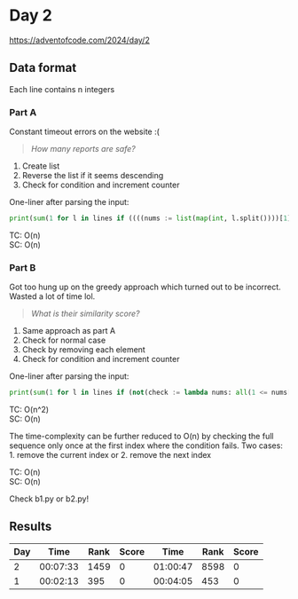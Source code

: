 # Day 2

https://adventofcode.com/2024/day/2

## Data format

Each line contains n integers

### Part A

Constant timeout errors on the website :(

> _How many reports are safe?_

1. Create list
2. Reverse the list if it seems descending
3. Check for condition and increment counter

One-liner after parsing the input:

```python
print(sum(1 for l in lines if ((((nums := list(map(int, l.split())))[1] > nums[0]) or (nums := nums[::-1])) and all(1 <= nums[i + 1] - nums[i] <= 3 for i in range(len(nums) - 1)))))
```

TC: O(n)\
SC: O(n)

### Part B

Got too hung up on the greedy approach which turned out to be incorrect. Wasted a lot of time lol.

> _What is their similarity score?_

1. Same approach as part A
2. Check for normal case
3. Check by removing each element
4. Check for condition and increment counter

One-liner after parsing the input:

```python
print(sum(1 for l in lines if (not(check := lambda nums: all(1 <= nums[i + 1] - nums[i] <= 3 for i in range(len(nums) - 1)))) or (check(nums := list(map(int, l.split())))) or (check(nums[::-1])) or any(check(nums[:i] + nums[i + 1 :]) for i in range(len(nums))) or any(check((nums[:i] + nums[i + 1 :])[::-1]) for i in range(len(nums)))))
```

TC: O(n^2)\
SC: O(n)

The time-complexity can be further reduced to O(n) by checking the full sequence only once at the first index where the condition fails. Two cases: 1. remove the current index or 2. remove the next index

TC: O(n)\
SC: O(n)

Check b1.py or b2.py!

## Results

| Day | Time     | Rank | Score | Time     | Rank | Score |
| --- | -------- | ---- | ----- | -------- | ---- | ----- |
| 2   | 00:07:33 | 1459 | 0     | 01:00:47 | 8598 | 0     |
| 1   | 00:02:13 | 395  | 0     | 00:04:05 | 453  | 0     |

